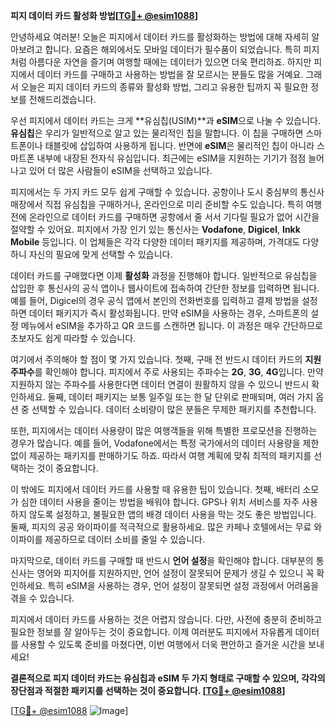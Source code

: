 **피지 데이터 카드 활성화 방법[[TG💪+ @esim1088](https://t.me/s/esim1088)]**

안녕하세요 여러분! 오늘은 피지에서 데이터 카드를 활성화하는 방법에 대해 자세히 알아보려고 합니다. 요즘은 해외에서도 모바일 데이터가 필수품이 되었습니다. 특히 피지처럼 아름다운 자연을 즐기며 여행할 때에는 데이터가 있으면 더욱 편리하죠. 하지만 피지에서 데이터 카드를 구매하고 사용하는 방법을 잘 모르시는 분들도 많을 거예요. 그래서 오늘은 피지 데이터 카드의 종류와 활성화 방법, 그리고 유용한 팁까지 꼭 필요한 정보를 전해드리겠습니다.

우선 피지에서 데이터 카드는 크게 **유심칩(USIM)**과 **eSIM**으로 나눌 수 있습니다. **유심칩**은 우리가 일반적으로 알고 있는 물리적인 칩을 말합니다. 이 칩을 구매하면 스마트폰이나 태블릿에 삽입하여 사용하게 됩니다. 반면에 **eSIM**은 물리적인 칩이 아니라 스마트폰 내부에 내장된 전자식 유심입니다. 최근에는 eSIM을 지원하는 기기가 점점 늘어나고 있어 더 많은 사람들이 eSIM을 선택하고 있습니다.

피지에서는 두 가지 카드 모두 쉽게 구매할 수 있습니다. 공항이나 도시 중심부의 통신사 매장에서 직접 유심칩을 구매하거나, 온라인으로 미리 준비할 수도 있습니다. 특히 여행 전에 온라인으로 데이터 카드를 구매하면 공항에서 줄 서서 기다릴 필요가 없어 시간을 절약할 수 있어요. 피지에서 가장 인기 있는 통신사는 **Vodafone**, **Digicel**, **Inkk Mobile** 등입니다. 이 업체들은 각각 다양한 데이터 패키지를 제공하며, 가격대도 다양하니 자신의 필요에 맞게 선택할 수 있습니다.

데이터 카드를 구매했다면 이제 **활성화** 과정을 진행해야 합니다. 일반적으로 유심칩을 삽입한 후 통신사의 공식 앱이나 웹사이트에 접속하여 간단한 정보를 입력하면 됩니다. 예를 들어, Digicel의 경우 공식 앱에서 본인의 전화번호를 입력하고 결제 방법을 설정하면 데이터 패키지가 즉시 활성화됩니다. 만약 eSIM을 사용하는 경우, 스마트폰의 설정 메뉴에서 eSIM을 추가하고 QR 코드를 스캔하면 됩니다. 이 과정은 매우 간단하므로 초보자도 쉽게 따라할 수 있습니다.

여기에서 주의해야 할 점이 몇 가지 있습니다. 첫째, 구매 전 반드시 데이터 카드의 **지원 주파수**를 확인해야 합니다. 피지에서 주로 사용되는 주파수는 **2G**, **3G**, **4G**입니다. 만약 지원하지 않는 주파수를 사용한다면 데이터 연결이 원활하지 않을 수 있으니 반드시 확인하세요. 둘째, 데이터 패키지는 보통 일주일 또는 한 달 단위로 판매되며, 여러 가지 옵션 중 선택할 수 있습니다. 데이터 소비량이 많은 분들은 무제한 패키지를 추천합니다.

또한, 피지에서는 데이터 사용량이 많은 여행객들을 위해 특별한 프로모션을 진행하는 경우가 많습니다. 예를 들어, Vodafone에서는 특정 국가에서의 데이터 사용량을 제한없이 제공하는 패키지를 판매하기도 하죠. 따라서 여행 계획에 맞춰 최적의 패키지를 선택하는 것이 중요합니다.

이 밖에도 피지에서 데이터 카드를 사용할 때 유용한 팁이 있습니다. 첫째, 배터리 소모가 심한 데이터 사용을 줄이는 방법을 배워야 합니다. GPS나 위치 서비스를 자주 사용하지 않도록 설정하고, 불필요한 앱의 배경 데이터 사용을 막는 것도 좋은 방법입니다. 둘째, 피지의 공공 와이파이를 적극적으로 활용하세요. 많은 카페나 호텔에서는 무료 와이파이를 제공하므로 데이터 소비를 줄일 수 있습니다.

마지막으로, 데이터 카드를 구매할 때 반드시 **언어 설정**을 확인해야 합니다. 대부분의 통신사는 영어와 피지어를 지원하지만, 언어 설정이 잘못되어 문제가 생길 수 있으니 꼭 확인하세요. 특히 eSIM을 사용하는 경우, 언어 설정이 잘못되면 설정 과정에서 어려움을 겪을 수 있습니다.

피지에서 데이터 카드를 사용하는 것은 어렵지 않습니다. 다만, 사전에 충분히 준비하고 필요한 정보를 잘 알아두는 것이 중요합니다. 이제 여러분도 피지에서 자유롭게 데이터를 사용할 수 있도록 준비를 마쳤다면, 이번 여행에서 더욱 편안하고 즐거운 시간을 보내세요!

**결론적으로 피지 데이터 카드는 유심칩과 eSIM 두 가지 형태로 구매할 수 있으며, 각각의 장단점과 적절한 패키지를 선택하는 것이 중요합니다. [[TG💪+ @esim1088](https://t.me/s/esim1088)]**

[[TG💪+ @esim1088](https://t.me/s/esim1088) ![Image](https://i.postimg.cc/Y0z9fWf4/image.png)]